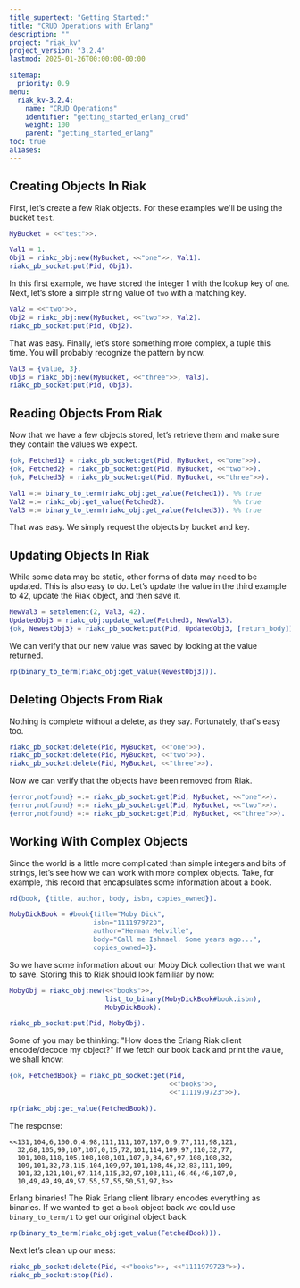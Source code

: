 ```yaml
---
title_supertext: "Getting Started:"
title: "CRUD Operations with Erlang"
description: ""
project: "riak_kv"
project_version: "3.2.4"
lastmod: 2025-01-26T00:00:00-00:00

sitemap:
  priority: 0.9
menu:
  riak_kv-3.2.4:
    name: "CRUD Operations"
    identifier: "getting_started_erlang_crud"
    weight: 100
    parent: "getting_started_erlang"
toc: true
aliases:
---
```


## Creating Objects In Riak

First, let’s create a few Riak objects. For these examples we'll be
using the bucket `test`.

```erlang
MyBucket = <<"test">>.

Val1 = 1.
Obj1 = riakc_obj:new(MyBucket, <<"one">>, Val1).
riakc_pb_socket:put(Pid, Obj1).
```

In this first example, we have stored the integer 1 with the lookup key
of `one`. Next, let’s store a simple string value of `two` with a
matching key.

```erlang
Val2 = <<"two">>.
Obj2 = riakc_obj:new(MyBucket, <<"two">>, Val2).
riakc_pb_socket:put(Pid, Obj2).
```

That was easy. Finally, let’s store something more complex, a tuple this
time. You will probably recognize the pattern by now.

```erlang
Val3 = {value, 3}.
Obj3 = riakc_obj:new(MyBucket, <<"three">>, Val3).
riakc_pb_socket:put(Pid, Obj3).
```

## Reading Objects From Riak

Now that we have a few objects stored, let’s retrieve them and make sure
they contain the values we expect.

```erlang
{ok, Fetched1} = riakc_pb_socket:get(Pid, MyBucket, <<"one">>).
{ok, Fetched2} = riakc_pb_socket:get(Pid, MyBucket, <<"two">>).
{ok, Fetched3} = riakc_pb_socket:get(Pid, MyBucket, <<"three">>).

Val1 =:= binary_to_term(riakc_obj:get_value(Fetched1)). %% true
Val2 =:= riakc_obj:get_value(Fetched2).                 %% true
Val3 =:= binary_to_term(riakc_obj:get_value(Fetched3)). %% true
```

That was easy. We simply request the objects by bucket and key.

## Updating Objects In Riak

While some data may be static, other forms of data may need to be
updated. This is also easy to do. Let’s update the value in the third
example to 42, update the Riak object, and then save it.

```erlang
NewVal3 = setelement(2, Val3, 42).
UpdatedObj3 = riakc_obj:update_value(Fetched3, NewVal3).
{ok, NewestObj3} = riakc_pb_socket:put(Pid, UpdatedObj3, [return_body]).
```

We can verify that our new value was saved by looking at the value
returned.

```erlang
rp(binary_to_term(riakc_obj:get_value(NewestObj3))).
```

## Deleting Objects From Riak

Nothing is complete without a delete, as they say. Fortunately, that's
easy too.

```erlang
riakc_pb_socket:delete(Pid, MyBucket, <<"one">>).
riakc_pb_socket:delete(Pid, MyBucket, <<"two">>).
riakc_pb_socket:delete(Pid, MyBucket, <<"three">>).
```

Now we can verify that the objects have been removed from Riak.

```erlang
{error,notfound} =:= riakc_pb_socket:get(Pid, MyBucket, <<"one">>).
{error,notfound} =:= riakc_pb_socket:get(Pid, MyBucket, <<"two">>).
{error,notfound} =:= riakc_pb_socket:get(Pid, MyBucket, <<"three">>).
```

## Working With Complex Objects

Since the world is a little more complicated than simple integers and
bits of strings, let’s see how we can work with more complex objects.
Take, for example, this record that encapsulates some information about
a book.

```erlang
rd(book, {title, author, body, isbn, copies_owned}).

MobyDickBook = #book{title="Moby Dick",
                     isbn="1111979723",
                     author="Herman Melville",
                     body="Call me Ishmael. Some years ago...",
                     copies_owned=3}.
```

So we have some information about our Moby Dick collection that we want
to save. Storing this to Riak should look familiar by now:

```erlang
MobyObj = riakc_obj:new(<<"books">>,
                        list_to_binary(MobyDickBook#book.isbn),
                        MobyDickBook).

riakc_pb_socket:put(Pid, MobyObj).
```

Some of you may be thinking: "How does the Erlang Riak client
encode/decode my object?" If we fetch our book back and print the value,
we shall know:

```erlang
{ok, FetchedBook} = riakc_pb_socket:get(Pid,
                                        <<"books">>,
                                        <<"1111979723">>).

rp(riakc_obj:get_value(FetchedBook)).
```

The response:

```
<<131,104,6,100,0,4,98,111,111,107,107,0,9,77,111,98,121,
  32,68,105,99,107,107,0,15,72,101,114,109,97,110,32,77,
  101,108,118,105,108,108,101,107,0,34,67,97,108,108,32,
  109,101,32,73,115,104,109,97,101,108,46,32,83,111,109,
  101,32,121,101,97,114,115,32,97,103,111,46,46,46,107,0,
  10,49,49,49,49,57,55,57,55,50,51,97,3>>
```

Erlang binaries! The Riak Erlang client library encodes everything as
binaries. If we wanted to get a `book` object back we could use
`binary_to_term/1` to get our original object back:

```erlang
rp(binary_to_term(riakc_obj:get_value(FetchedBook))).
```

Next let’s clean up our mess:

```erlang
riakc_pb_socket:delete(Pid, <<"books">>, <<"1111979723">>).
riakc_pb_socket:stop(Pid).
```

